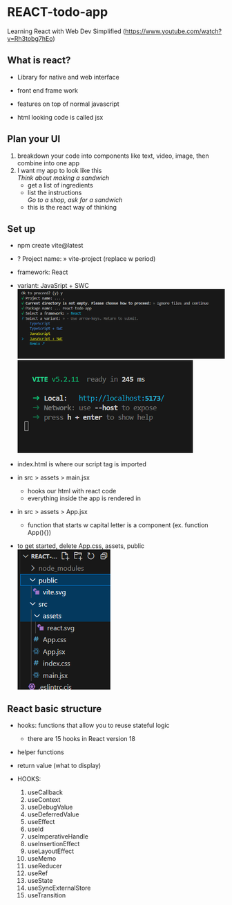 # REACT-todo-app
Learning React with Web Dev Simplified (https://www.youtube.com/watch?v=Rh3tobg7hEo)

## What is react?
- Library for native and web interface
- front end frame work
- features on top of normal javascript

- html looking code is called jsx

## Plan your UI
1. breakdown your code into components like text, video, image, then combine into one app
2. I want my app to look like this<br>
    *Think about making a sandwich*
    - get a list of ingredients
    - list the instructions<br>
    *Go to a shop, ask for a sandwich*
    - this is the react way of thinking

## Set up
- npm create vite@latest
- ? Project name: » vite-project (replace w period)
- framework: React
- variant: JavaSript + SWC
![](image.png)
![](image-1.png)
- index.html is where our script tag is imported

- in src > assets > main.jsx
  - hooks our html with react code
  - everything inside the app is rendered in <div id="root">

- in src > assets > App.jsx
    - function that starts w capital letter is a component (ex. function App(){})

- to get started, delete App.css, assets, public
![alt text](image-2.png)

## React basic structure
- hooks: functions that allow you to reuse stateful logic
  - there are 15 hooks in React version 18
- helper functions
- return value (what to display)

- HOOKS:
  1. useCallback
  2. useContext
  3. useDebugValue
  4. useDeferredValue
  5. useEffect
  6. useId
  7. useImperativeHandle
  8. useInsertionEffect
  9. useLayoutEffect
  10. useMemo
  11. useReducer
  12. useRef
  13. useState
  14. useSyncExternalStore
  15. useTransition
